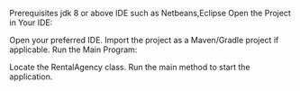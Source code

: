 Prerequisites
jdk 8 or above
IDE such as Netbeans,Eclipse
Open the Project in Your IDE:

Open your preferred IDE.
Import the project as a Maven/Gradle project if applicable.
Run the Main Program:

Locate the RentalAgency class.
Run the main method to start the application.
